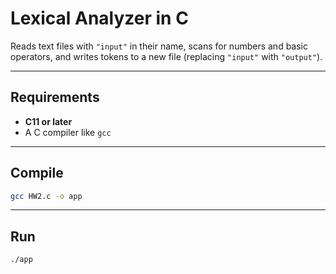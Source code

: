 # Lexical Analyzer in C

Reads text files with `"input"` in their name, scans for numbers and basic operators, and writes tokens to a new file (replacing `"input"` with `"output"`).

---

## Requirements
- **C11 or later**
- A C compiler like `gcc`

---

## Compile
```bash
gcc HW2.c -o app
```
---

## Run
```bash
./app